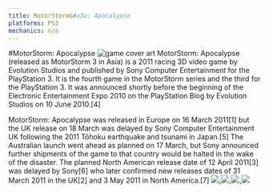 ```yaml
---
title: MotorStorm&#x3a; Apocalypse
platforms: PS3
mechanics: n/a
---
```

#MotorStorm: Apocalypse
![game cover art](//images.igdb.com/igdb/image/upload/t_thumb/xvghrnjjhtt5zpcvvaox.jpg "Logo Title Text 1")
MotorStorm: Apocalypse (released as MotorStorm 3 in Asia) is a 2011 racing 3D video game by Evolution Studios and published by Sony Computer Entertainment for the PlayStation 3. It is the fourth game in the MotorStorm series and the third for the PlayStation 3. It was announced shortly before the beginning of the Electronic Entertainment Expo 2010 on the PlayStation Blog by Evolution Studios on 10 June 2010.[4] 
 
MotorStorm: Apocalypse was released in Europe on 16 March 2011[1] but the UK release on 18 March was delayed by Sony Computer Entertainment UK following the 2011 Tōhoku earthquake and tsunami in Japan.[5] The Australian launch went ahead as planned on 17 March, but Sony announced further shipments of the game to that country would be halted in the wake of the disaster. The planned North American release date of 12 April 2011[3] was delayed by Sony[6] who later confirmed new releases dates of 31 March 2011 in the UK[2] and 3 May 2011 in North America.[7]
<img src="//images.igdb.com/igdb/image/upload/t_thumb/wndgyhtpkgbezhctxkdf.jpg"/>,<img src="//images.igdb.com/igdb/image/upload/t_thumb/ernvezwgspeejrr56b8p.jpg"/>,<img src="//images.igdb.com/igdb/image/upload/t_thumb/lqwzyktrb4uen0x40hdj.jpg"/>,<img src="//images.igdb.com/igdb/image/upload/t_thumb/mynhiwwhznv7bj0mlj9m.jpg"/>
